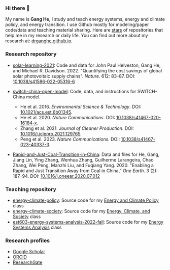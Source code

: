 ### Hi there 👋

My name is **Gang He**, I study and teach energy systems, energy and climate policy, and energy transition. I use Github mostly for modeling/paper code/data and teaching material sharing. Here are [stars](https://github.com/drganghe?tab=stars) of repositories that help me in my research or daily life. You can find out more about my research at: [drganghe.github.io](https://drganghe.github.io).


### Research repository

- [solar-learning-2021](https://github.com/jhelvy/solar-learning-2021): Code and data for John Paul Helveston, Gang He, and Michael R. Davidson. 2022. "Quantifying the cost savings of global solar photovoltaic supply chains". _Nature_. 612: 83–87. DOI: [10.1038/s41586-022-05316-6](https://doi.org/10.1038/s41586-022-05316-6)  
 
- [switch-china-open-model](https://github.com/switch-model/switch-china-open-model): Code, data, and instructions for SWITCH-China model.  
    - He et al. 2016. _Environmental Science & Technology_. DOI: [10.1021/acs.est.6b01345](https://doi.org/10.1021/acs.est.6b01345).  
    - He et al. 2020. _Nature Communications_. DOI: [10.1038/s41467-020-16184-x](https://doi.org/10.1038/s41467-020-16184-x).
    - Zhang et al. 2021. _Journal of Cleaner Production_. DOI: [10.1016/j.jclepro.2021.129765](https://doi.org/10.1016/j.jclepro.2021.129765).
    - Peng et al. 2023. _Nature Communications_. DOI: [10.1038/s41467-023-40337-3](https://doi.org/10.1038/s41467-023-40337-3).

- [Rapid-and-Just-Coal-Transition-in-China](https://github.com/drganghe/Rapid-and-Just-Coal-Transition-in-China): Data and files for He, Gang, Jiang Lin, Ying Zhang, Wenhua Zhang, Guilherme Larangeira, Chao Zhang, Wei Peng, Manzhi Liu, and Fuqiang Yang. 2020. "Enabling a Rapid and Just Transition Away from Coal in China,” _One Earth_. 3 (2): 187–94. DOI: [10.1016/j.oneear.2020.07.012](https://doi.org/10.1016/j.oneear.2020.07.012) 


### Teaching repository

- [energy-climate-policy](https://github.com/drganghe/energy-climate-policy): Source code for my [Energy and Climate Policy](https://drganghe.github.io/energy-climate-policy) class    
- [energy-climate-society](https://github.com/drganghe/energy-climate-society): Source code for my [Energy, Climate, and Society](https://drganghe.github.io/energy-climate-society) class  
- [est603-energy-systems-analysis-2022-fall](https://github.com/drganghe/est603-energy-systems-analysis-2022-fall): Source code for my [Energy Systems Analysis](https://drganghe.github.io/est603-energy-systems-analysis-2022-fall) class  


### Research profiles

- [Google Scholar](https://scholar.google.com/citations?user=vf90AuEAAAAJ&hl=en)  
- [ORCID](https://orcid.org/0000-0002-8416-1965)  
- [ResearchGate](https://www.researchgate.net/profile/Gang_He)  

<!--
**drganghe/drganghe** is a ✨ _special_ ✨ repository because its `README.md` (this file) appears on your GitHub profile.

Here are some ideas to get you started:

- 🔭 I’m currently working on ...
- 🌱 I’m currently learning ...
- 👯 I’m looking to collaborate on ...
- 🤔 I’m looking for help with ...
- 💬 Ask me about ...
- 📫 How to reach me: ...
- 😄 Pronouns: ...
- ⚡ Fun fact: ...
-->
